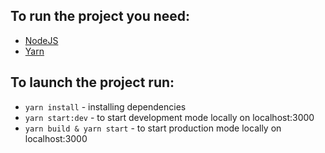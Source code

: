 ## To run the project you need:

-   [NodeJS](https://nodejs.org/en/download/)
-   [Yarn](https://classic.yarnpkg.com/en/docs/install)

## To launch the project run:

-   `yarn install` - installing dependencies
-   `yarn start:dev` - to start development mode locally on localhost:3000
-   `yarn build & yarn start` - to start production mode locally on localhost:3000
